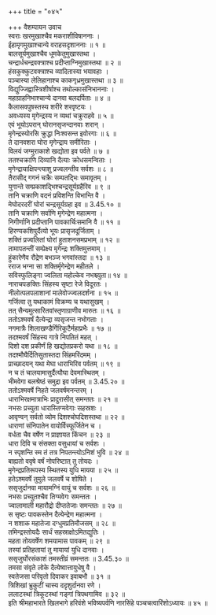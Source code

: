 +++
title = "०४५"

+++
वैशम्पायन उवाच  
स्वराः खरमुखाश्चैव मकराशीविषाननाः ।  
ईहामृगमुखाश्चान्ये वराहसदृशाननाः ॥ १ ॥  
बालसूर्यमुखाश्चैव धूमकेतुमुखास्तथा ।  
चन्द्रार्धचन्द्रवक्त्राश्च प्रदीप्ताग्निमुखास्तथा ॥ २ ॥  
हंसकुक्कुटवक्त्राश्च व्यादितास्या भयावहाः ।  
पञ्चास्या लेलिहानाश्च काकगृध्रमुखास्तथा ॥ ३ ॥  
विद्युज्जिह्वास्त्रिशीर्षाश्च तथोल्कासंनिभाननाः ।  
महाग्राहनिभाश्चान्ये दानवा बलदर्पिताः ॥ ४ ॥  
कैलासवपुषस्तस्य शरीरे शरवृष्टयः ।  
अवध्यस्य मृगेन्द्रस्य न व्यथां चक्रुराहवे ॥ ५ ॥  
एवं भूयोऽपरान् घोरानसृजन्दानवाः शरान् ।  
मृगेन्द्रस्योरसि क्रुद्धा निःश्वसन्त इवोरगाः ॥ ६ ॥  
ते दानवशरा घोरा मृगेन्द्राय समीरिताः ।  
विलयं जग्मुराकाशे खद्योता इव पर्वते ॥ ७ ॥  
ततश्चक्राणि दिव्यानि दैत्याः क्रोधसमन्विताः ।  
मृगेन्द्रायाक्षिपन्त्याशु प्रज्वलन्तीव सर्वशः ॥ ८ ॥  
तैरासीद् गगनं चक्रैः सम्पतद्भिः समावृतम् ।  
युगान्ते सम्प्रकाशद्भिश्चन्द्रसूर्यग्रहैरिव ॥ ९ ॥  
तानि चक्राणि वदनं प्रविशन्ति विभान्ति वै ।  
मेघोदरदरीं घोरां चन्द्रसूर्यग्रहा इव ॥ 3.45.१० ॥  
तानि चक्राणि सर्वाणि मृगेन्द्रेण महात्मना ।  
निगीर्णानि प्रदीप्तानि पावकार्चिःसमानि वै ॥ ११ ॥  
हिरण्यकशिपुर्दैत्यो भूयः प्रासृजदूर्जिताम् ।  
शक्तिं प्रज्वलितां घोरां हुताशनसमप्रभाम् ॥ १२ ॥  
तामापतन्तीं सम्प्रेक्ष्य मृगेन्द्रः शक्तिमुत्तमाम् ।  
हुंकारेणैव रौद्रेण बभञ्ज भगवांस्तदा ॥ १३ ॥  
रराज भग्ना सा शक्तिर्मृगेन्द्रेण महीतले ।  
सविस्फुलिङ्गा ज्वलिता महोल्केव नभश्च्युता॥ १४ ॥  
नाराचपङक्तिः सिंहस्य सृष्टा रेजे विदूरतः ।  
नीलोत्पलपलाशानां मालेवोज्ज्वलदर्शना ॥ १५ ॥  
गर्जित्वा तु यथाकामं विक्रम्य च यथासुखम् ।  
तत् सैन्यमुत्सारितवांस्तृणाग्राणीव मारुतः ॥ १६ ॥  
ततोऽश्मवर्षं दैत्येन्द्रा व्यसृजन्त नभोगताः ।  
नगमात्रैः शिलाखण्डैर्गिरिकूटैर्महाप्रभैः ॥ १७ ॥  
तदश्मवर्षं सिंहस्य गात्रे निपतितं महत् ।  
दिशो दश प्रकीर्णं हि खद्योतप्रकरो यथा ॥ १८ ॥  
तदश्मौघैर्दितिसुतास्तदा सिंहमरिंदमम् ।  
प्राच्छादयन् यथा मेघा धाराभिरिव पर्वतम् ॥ १९ ॥  
न च तं चालयामासुर्दैत्यौघा देवमास्थितम् ।  
भीमवेगा बलश्रेष्ठं समुद्रा इव पर्वतम् ॥ 3.45.२० ॥  
ततोऽश्मवर्षे निहते जलवर्षमनन्तरम् ।  
धाराभिरक्षमात्राभिः प्रादुरासीत् समन्ततः ॥ २१ ॥  
नभसः प्रच्युता धारास्तिग्मवेगाः सहस्रशः ।  
आवृण्वन् सर्वतो व्योम दिशश्चोपदिशस्तथा ॥ २२ ॥  
धाराणां संनिपातेन वायोर्विस्फूर्जितेन च ।  
वर्धता चैव वर्षेण न प्राज्ञायत किंचन ॥ २३ ॥  
धारा दिवि च संसक्ता वसुधायां च सर्वशः ।  
न स्पृशन्ति स्म तं तत्र निपतन्त्योऽनिशं भुवि ॥ २४ ॥  
बाह्यतो ववृषे वर्षं नोपरिष्टात् तु तोयदः ।  
मृगेन्द्रप्रतिरूपस्य स्थितस्य युधि मायया ॥ २५ ॥  
हतेऽश्मवर्षे तुमुले जलवर्षे च शोषिते ।  
ससृजुर्दानवा मायामग्निं वायुं च सर्वशः ॥ २६ ॥  
नभसः प्रच्युतश्चैव तिग्मवेगः समन्ततः ।  
ज्वालामाली महारौद्रो दीप्ततेजाः समन्ततः ॥ २७ ॥  
स सृष्टः पावकस्तेन दैत्येन्द्रेण महात्मना ।  
न शशाक महातेजा दग्धुमप्रतिमौजसम् ॥ २८ ॥  
तमिन्द्रस्तोयदैः सार्धं सहस्राक्षोऽमितद्युतिः ।  
महता तोयवर्षेण शमयामास पावकम् ॥ २९ ॥  
तस्यां प्रतिहतायां तु मायायां युधि दानवाः ।  
ससृजुर्घोरसंकाशं तमस्तीव्रं समन्ततः ॥ 3.45.३० ॥  
तमसा संवृते लोके दैत्येष्वात्तायुधेषु वै ।  
स्वतेजसा परिवृतो दिवाकर इवाबभौ ॥ ३१ ॥  
त्रिशिखां भ्रुकुटीं चास्य ददृशुर्दानवा रणे ।  
ललाटस्थां त्रिकूटस्थां गङ्गां त्रिपथगामिव ॥ ३२ ॥  
इति श्रीमहाभारते खिलभागे हरिवंशे भविष्यपर्वणि नारसिंहे पञ्चचत्वारिंशोऽध्यायः ॥ ४५ ॥